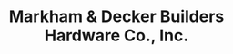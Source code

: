 ---
title: "Markham & Decker Builders Hardware Co., Inc."
url: /phoenix/markham-and-decker-builders-hardware-co-inc/
shop: doors
---